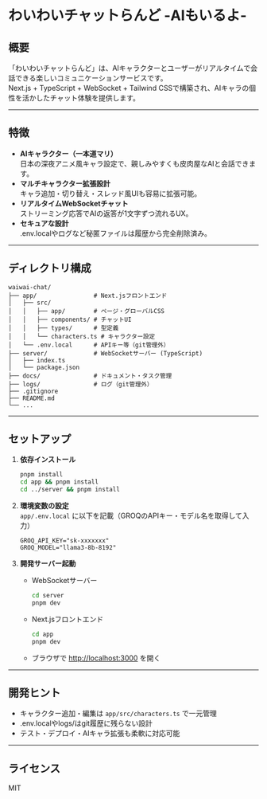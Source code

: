 # わいわいチャットらんど -AIもいるよ-

## 概要

「わいわいチャットらんど」は、AIキャラクターとユーザーがリアルタイムで会話できる楽しいコミュニケーションサービスです。  
Next.js + TypeScript + WebSocket + Tailwind CSSで構築され、AIキャラの個性を活かしたチャット体験を提供します。

---

## 特徴

- **AIキャラクター（一本道マリ）**  
  日本の深夜アニメ風キャラ設定で、親しみやすくも皮肉屋なAIと会話できます。
- **マルチキャラクター拡張設計**  
  キャラ追加・切り替え・スレッド風UIも容易に拡張可能。
- **リアルタイムWebSocketチャット**  
  ストリーミング応答でAIの返答が1文字ずつ流れるUX。
- **セキュアな設計**  
  .env.localやログなど秘匿ファイルは履歴から完全削除済み。

---

## ディレクトリ構成

```
waiwai-chat/
├── app/                # Next.jsフロントエンド
│   ├── src/
│   │   ├── app/        # ページ・グローバルCSS
│   │   ├── components/ # チャットUI
│   │   ├── types/      # 型定義
│   │   └── characters.ts # キャラクター設定
│   └── .env.local      # APIキー等（git管理外）
├── server/             # WebSocketサーバー (TypeScript)
│   ├── index.ts
│   └── package.json
├── docs/               # ドキュメント・タスク管理
├── logs/               # ログ（git管理外）
├── .gitignore
├── README.md
└── ...
```

---

## セットアップ

1. **依存インストール**
   ```sh
   pnpm install
   cd app && pnpm install
   cd ../server && pnpm install
   ```

2. **環境変数の設定**  
   `app/.env.local` に以下を記載（GROQのAPIキー・モデル名を取得して入力）
   ```
   GROQ_API_KEY="sk-xxxxxxx"
   GROQ_MODEL="llama3-8b-8192"
   ```

3. **開発サーバー起動**
   - WebSocketサーバー
     ```sh
     cd server
     pnpm dev
     ```
   - Next.jsフロントエンド
     ```sh
     cd app
     pnpm dev
     ```
   - ブラウザで [http://localhost:3000](http://localhost:3000) を開く

---

## 開発ヒント

- キャラクター追加・編集は `app/src/characters.ts` で一元管理
- .env.localやlogs/はgit履歴に残らない設計
- テスト・デプロイ・AIキャラ拡張も柔軟に対応可能

---

## ライセンス

MIT
